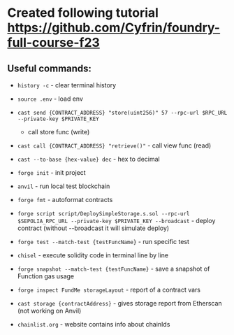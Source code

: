 # Created following tutorial https://github.com/Cyfrin/foundry-full-course-f23

## Useful commands:

- `history -c` - clear terminal history
- `source .env` - load env

- `cast send {CONTRACT_ADDRESS} "store(uint256)" 57 --rpc-url $RPC_URL --private-key $PRIVATE_KEY`
    - call store func (write)
- `cast call {CONTRACT_ADDRESS} "retrieve()"` - call view func (read)
- `cast --to-base {hex-value} dec` - hex to decimal

- `forge init` - init project
- `anvil` - run local test blockchain
- `forge fmt` - autoformat contracts
- `forge script script/DeploySimpleStorage.s.sol --rpc-url $SEPOLIA_RPC_URL --private-key $PRIVATE_KEY --broadcast` - 
    deploy contract (without --broadcast it will simulate deploy)

- `forge test --match-test {testFuncName}` - run specific test
- `chisel` - execute solidity code in terminal line by line
- `forge snapshot --match-test {testFuncName}` - save a snapshot of Function gas usage
- `forge inspect FundMe storageLayout` - report of a contract vars

- `cast storage {contractAddress}` - gives storage report from Etherscan (not working on Anvil)

- `chainlist.org` - website contains info about chainIds
